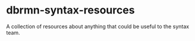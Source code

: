 # dbrmn-syntax-resources
A collection of resources about anything that could be useful to the syntax team. 
